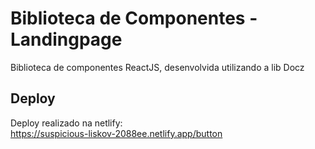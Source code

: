 # Biblioteca de Componentes - Landingpage
Biblioteca de componentes ReactJS, desenvolvida utilizando a lib Docz


## Deploy
Deploy realizado na netlify: <br/>
https://suspicious-liskov-2088ee.netlify.app/button
